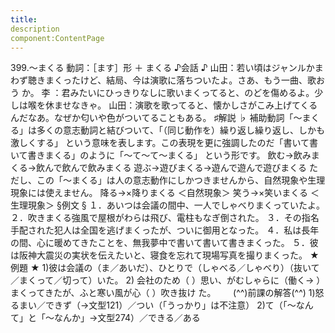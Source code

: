```yaml
---
title:
description
component:ContentPage
---
```



399.～まくる
動詞：［ます］形 ＋ まくる
♪会話 ♪
山田：若い頃はジャンルかまわず聴きまくったけど、結局、今は演歌に落ちついたよ。さあ、もう一曲、歌おう か。
李 ：君みたいにひっきりなしに歌いまくってると、のどを傷めるよ。少しは喉を休ませなきゃ。 山田：演歌を歌ってると、懐かしさがこみ上げてくるんだなあ。なぜか匂いや色がついてることもある。
♯解説 ♭
補助動詞「～まくる」は多くの意志動詞と結びついて、「（同じ動作を）繰り返し繰り返し、しかも激しくする」 という意味を表します。この表現を更に強調したのだ「書いて書いて書きまくる」のように「～て～て～まくる」 という形です。
飲む→飲みまくる→飲んで飲んで飲みまくる 遊ぶ→遊びまくる→遊んで遊んで遊びまくる
ただし、この「～まくる」は人の意志動作にしかつきませんから、自然現象や生理現象には使えません。 降る→×降りまくる ＜自然現象＞ 笑う→×笑いまくる ＜生理現象＞
§例文 §
１．あいつは会議の間中、一人でしゃべりまくっていたよ。
２．吹きまくる強風で屋根がわらは飛び、電柱もなぎ倒された。
３．その指名手配された犯人は全国を逃げまくったが、ついに御用となった。
４．私は長年の間、心に暖めてきたことを、無我夢中で書いて書いて書きまくった。
５．彼は阪神大震災の実状を伝えたいと、寝食を忘れて現場写真を撮りまくった。
★例題 ★
1)彼は会議の（ま／あいだ）、ひとりで（しゃべる／しゃべり）（抜いて／まくって／切って）いた。
2) 会社のため（ ）思い、がむしゃらに（働く→ ）まくってきたが、ふと寒い風が心（ ）吹き抜け
た。      
(^^)前課の解答(^^)
1)怒るまい／できず（→文型121）／つい（「うっかり」は不注意）
2)て（「～なんて」と「～なんか」→文型274）／できる／ある
